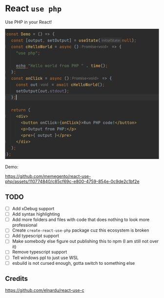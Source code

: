 # React `use php`

Use PHP in your React!

![Use PHP in React components](./assets/react-use-php.png)

Demo:

https://github.com/memegento/react-use-php/assets/110774840/c85cf69c-e800-4759-854e-0c9de2c1bf2e


## TODO

- [ ] Add xDebug support
- [ ] Add syntax highlighting
- [ ] Add more folders and files with code that does nothing to look more professional
- [ ] Create `create-react-use-php` package cuz this ecosystem is broken
- [ ] Add typescript support
- [ ] Make somebody else figure out publishing this to npm (I am still not over it)
- [ ] Remove typescript support
- [ ] Tell windows ppl to just use WSL
- [ ] esbuild is not cursed enough, gotta switch to something else

## Credits
https://github.com/elnardu/react-use-c
